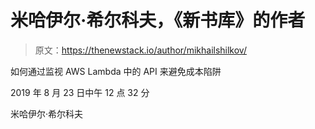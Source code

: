# 米哈伊尔·希尔科夫，《新书库》的作者

> 原文：<https://thenewstack.io/author/mikhailshilkov/>

如何通过监视 AWS Lambda 中的 API 来避免成本陷阱

2019 年 8 月 23 日中午 12 点 32 分

米哈伊尔·希尔科夫